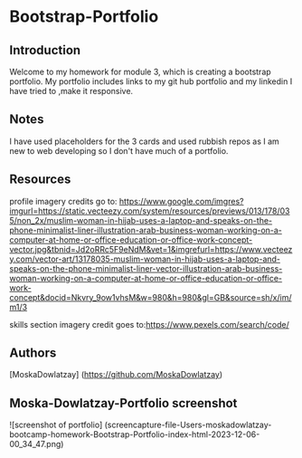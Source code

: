 # Bootstrap-Portfolio

## Introduction

Welcome to my homework for module 3, which is creating a bootstrap portfolio. My portfolio includes links to my git hub portfolio and my linkedin I have tried to ,make it responsive.

## Notes

I have used placeholders for the 3 cards and used rubbish repos as I am new to web developing so I don't have much of a portfolio.

 ## Resources

profile imagery credits go to: https://www.google.com/imgres?imgurl=https://static.vecteezy.com/system/resources/previews/013/178/035/non_2x/muslim-woman-in-hijab-uses-a-laptop-and-speaks-on-the-phone-minimalist-liner-illustration-arab-business-woman-working-on-a-computer-at-home-or-office-education-or-office-work-concept-vector.jpg&tbnid=Jd2oRRc5F9eNdM&vet=1&imgrefurl=https://www.vecteezy.com/vector-art/13178035-muslim-woman-in-hijab-uses-a-laptop-and-speaks-on-the-phone-minimalist-liner-vector-illustration-arab-business-woman-working-on-a-computer-at-home-or-office-education-or-office-work-concept&docid=Nkvry_9ow1vhsM&w=980&h=980&gl=GB&source=sh/x/im/m1/3

skills section imagery credit goes to:https://www.pexels.com/search/code/

##  Authors
[MoskaDowlatzay] (https://github.com/MoskaDowlatzay)


## Moska-Dowlatzay-Portfolio screenshot
![screenshot of portfolio] 
(screencapture-file-Users-moskadowlatzay-bootcamp-homework-Bootstrap-Portfolio-index-html-2023-12-06-00_34_47.png)